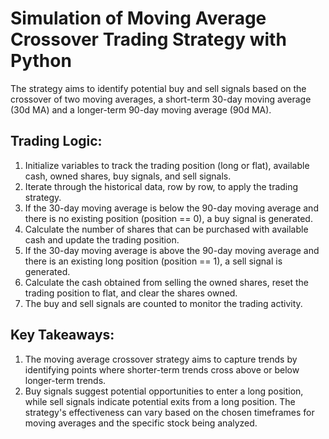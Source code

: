 # Simulation of Moving Average Crossover Trading Strategy with Python

The strategy aims to identify potential buy and sell signals based on the crossover of two moving averages, a short-term 30-day moving average (30d MA) and a longer-term 90-day moving average (90d MA).

## Trading Logic:

1. Initialize variables to track the trading position (long or flat), available cash, owned shares, buy signals, and sell signals.
2. Iterate through the historical data, row by row, to apply the trading strategy.
3. If the 30-day moving average is below the 90-day moving average and there is no existing position (position == 0), a buy signal is generated.
4. Calculate the number of shares that can be purchased with available cash and update the trading position.
5. If the 30-day moving average is above the 90-day moving average and there is an existing long position (position == 1), a sell signal is generated.
6. Calculate the cash obtained from selling the owned shares, reset the trading position to flat, and clear the shares owned.
7. The buy and sell signals are counted to monitor the trading activity.

## Key Takeaways:

1. The moving average crossover strategy aims to capture trends by identifying points where shorter-term trends cross above or below longer-term trends.
2. Buy signals suggest potential opportunities to enter a long position, while sell signals indicate potential exits from a long position.
The strategy's effectiveness can vary based on the chosen timeframes for moving averages and the specific stock being analyzed.
